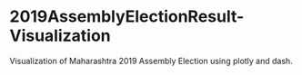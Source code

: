 # 2019AssemblyElectionResult-Visualization
Visualization of Maharashtra 2019 Assembly Election using plotly and dash. 
